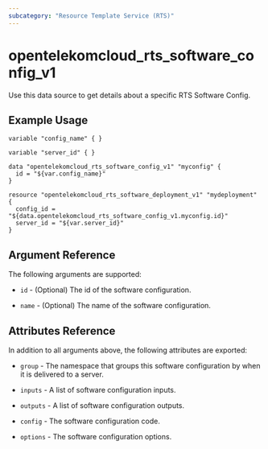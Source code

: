 ```yaml
---
subcategory: "Resource Template Service (RTS)"
---
```


# opentelekomcloud_rts_software_config_v1

Use this data source to get details about a specific RTS Software Config.

## Example Usage


```hcl
variable "config_name" { }

variable "server_id" { }

data "opentelekomcloud_rts_software_config_v1" "myconfig" {
  id = "${var.config_name}"
}

resource "opentelekomcloud_rts_software_deployment_v1" "mydeployment" {
  config_id = "${data.opentelekomcloud_rts_software_config_v1.myconfig.id}"
  server_id = "${var.server_id}"
}
```

## Argument Reference

The following arguments are supported:

* `id` - (Optional) The id of the software configuration.

* `name` - (Optional) The name of the software configuration.

## Attributes Reference

In addition to all arguments above, the following attributes are exported:

* `group` - The namespace that groups this software configuration by when it is delivered to a server.

* `inputs` -  A list of software configuration inputs.

* `outputs` - A list of software configuration outputs.

* `config` - The software configuration code.

* `options` - The software configuration options.
